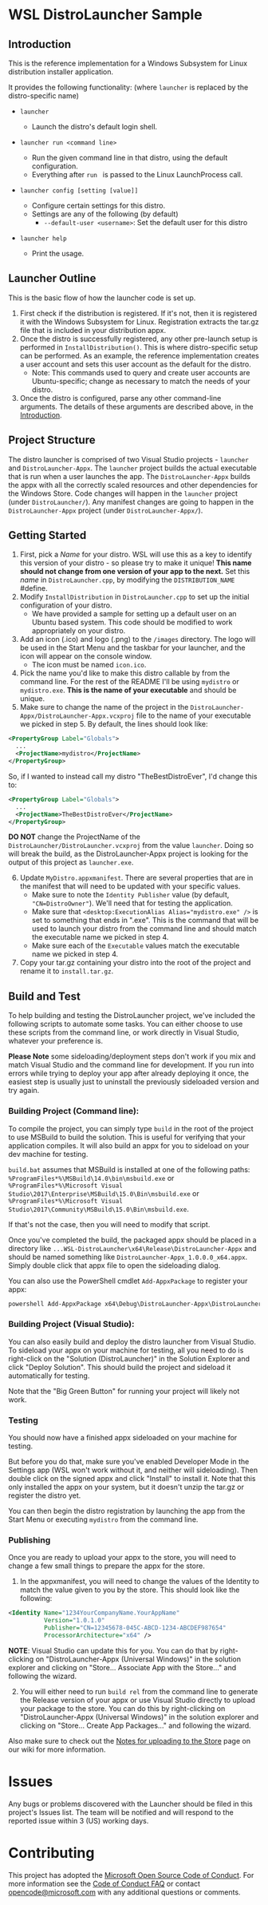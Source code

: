 # WSL DistroLauncher Sample 
## Introduction 
  This is the reference implementation for a Windows Subsystem for Linux distribution installer application.

  It provides the following functionality:
  (where `launcher` is replaced by the distro-specific name)

  * `launcher`
    - Launch the distro's default login shell.

  * `launcher run <command line>`
    - Run the given command line in that distro, using the default configuration.
    - Everything after `run ` is passed to the Linux LaunchProcess call.

  * `launcher config [setting [value]]`
    - Configure certain settings for this distro.
    - Settings are any of the following (by default)
      - `--default-user <username>`: Set the default user for this distro

  * `launcher help`
    - Print the usage.

## Launcher Outline
  This is the basic flow of how the launcher code is set up.

  1.  First check if the distribution is registered. If it's not, then it is registered it with the Windows Subsystem for Linux. Registration extracts the tar.gz file that is included in your distribution appx.
  2.  Once the distro is successfully registered, any other pre-launch setup is performed in `InstallDistribution()`. This is where distro-specific setup can be performed. As an example, the reference implementation creates a user account and sets this user account as the default for the distro.
      - Note: This commands used to query and create user accounts are Ubuntu-specific; change as necessary to match the needs of your distro.
  3.  Once the distro is configured, parse any other command-line arguments. The details of these arguments are described above, in the [Introduction](#Introduction).

## Project Structure
  The distro launcher is comprised of two Visual Studio projects - `launcher` and `DistroLauncher-Appx`. The `launcher` project builds the actual executable that is run when a user launches the app. The `DistroLauncher-Appx` builds the appx with all the correctly scaled resources and other dependencies for the Windows Store. Code changes will happen in the `launcher` project (under `DistroLauncher/`). Any manifest changes are going to happen in the `DistroLauncher-Appx` project (under `DistroLauncher-Appx/`). 

## Getting Started
  1. First, pick a _Name_ for your distro. WSL will use this as a key to identify this version of your distro - so please try to make it unique! **This name should not change from one version of your app to the next.**
  Set this _name_ in `DistroLauncher.cpp`, by modifying the `DISTRIBUTION_NAME` #define.
  2.  Modify `InstallDistribution` in `DistroLauncher.cpp` to set up the initial configuration of your distro.
      - We have provided a sample for setting up a default user on an Ubuntu based system. This code should be modified to work appropriately on your distro.
  3.  Add an icon (.ico) and logo (.png) to the `/images` directory. The logo will be used in the Start Menu and the taskbar for your launcher, and the icon will appear on the console window.
      - The icon must be named `icon.ico`.
  4. Pick the name you'd like to make this distro callable by from the command line. For the rest of the README I'll be using `mydistro` or `mydistro.exe`. **This is the name of your executable** and should be unique.
  5. Make sure to change the name of the project in the `DistroLauncher-Appx/DistroLauncher-Appx.vcxproj` file to the name of your executable we picked in step 5. By default, the lines should look like:

  ``` xml
  <PropertyGroup Label="Globals">
    ...
    <ProjectName>mydistro</ProjectName>
  </PropertyGroup>
  ```

  So, if I wanted to instead call my distro "TheBestDistroEver", I'd change this to:
  ``` xml
  <PropertyGroup Label="Globals">
    ...
    <ProjectName>TheBestDistroEver</ProjectName>
  </PropertyGroup>
  ```

  **DO NOT** change the ProjectName of the `DistroLauncher/DistroLauncher.vcxproj` from the value `launcher`. Doing so will break the build, as the DistroLauncher-Appx project is looking for the output of this project as `launcher.exe`.

  6.  Update `MyDistro.appxmanifest`. There are several properties that are in the manifest that will need to be updated with your specific values.
      - Make sure to note the `Identity Publisher` value (by default, `"CN=DistroOwner"`). We'll need that for testing the application.
      - Make sure that `<desktop:ExecutionAlias Alias="mydistro.exe" />` is set to something that ends in ".exe". This is the command that will be used to launch your distro from the command line and should match the executable name we picked in step 4.
      - Make sure each of the `Executable` values match the executable name we picked in step 4.
  7. Copy your tar.gz containing your distro into the root of the project and rename it to `install.tar.gz`.

## Build and Test
  To help building and testing the DistroLauncher project, we've included the following scripts to automate some tasks. You can either choose to use these scripts from the command line, or work directly in Visual Studio, whatever your preference is. 

  **Please Note** some sideloading/deployment steps don't work if you mix and match Visual Studio and the command line for development. If you run into errors while trying to deploy your app after already deploying it once, the easiest step is usually just to uninstall the previously sideloaded version and try again. 

### Building Project (Command line):
  To compile the project, you can simply type `build` in the root of the project
  to use MSBuild to build the solution. This is useful for verifying that your application compiles. It will also build an appx for you to sideload on your dev machine for testing.
  
  `build.bat` assumes that MSBuild is installed at one of the following paths:
  `%ProgramFiles*%\MSBuild\14.0\bin\msbuild.exe` or
  `%ProgramFiles*%\Microsoft Visual Studio\2017\Enterprise\MSBuild\15.0\Bin\msbuild.exe` or
  `%ProgramFiles*%\Microsoft Visual Studio\2017\Community\MSBuild\15.0\Bin\msbuild.exe`.

  If that's not the case, then you will need to modify that script.

  Once you've completed the build, the packaged appx should be placed in a directory like `...WSL-DistroLauncher\x64\Release\DistroLauncher-Appx` and should be named something like `DistroLauncher-Appx_1.0.0.0_x64.appx`. Simply double click that appx file to open the sideloading dialog. 

  You can also use the PowerShell cmdlet `Add-AppxPackage` to register your appx:
  ``` powershell
  powershell Add-AppxPackage x64\Debug\DistroLauncher-Appx\DistroLauncher-Appx_1.0.0.0_x64_Debug.appx
  ```

### Building Project (Visual Studio):

  You can also easily build and deploy the distro launcher from Visual Studio. To sideload your appx on your machine for testing, all you need to do is right-click on the "Solution (DistroLauncher)" in the Solution Explorer and click "Deploy Solution". This should build the project and sideload it automatically for testing.

  Note that the "Big Green Button" for running your project will likely not work. 

### Testing
  You should now have a finished appx sideloaded on your machine for testing.

  But before you do that, make sure you've enabled Developer Mode in the Settings app (WSL won't work without it, and neither will sideloading). Then double click on the signed appx and click "Install" to install it. Note that this only installed the appx on your system, but it doesn't unzip the tar.gz or register the distro yet. 

  You can then begin the distro registration by launching the app from the Start Menu or executing `mydistro` from the command line. 

### Publishing
  Once you are ready to upload your appx to the store, you will need to change a few small things to prepare the appx for the store.  

  1. In the appxmanifest, you will need to change the values of the Identity to match the value given to you by the store. This should look like the following:

  ``` xml
  <Identity Name="1234YourCompanyName.YourAppName"
            Version="1.0.1.0"
            Publisher="CN=12345678-045C-ABCD-1234-ABCDEF987654"
            ProcessorArchitecture="x64" />
  ```

  **NOTE**: Visual Studio can update this for you. You can do that by right-clicking on "DistroLauncher-Appx (Universal Windows)" in the solution explorer and clicking on "Store... Associate App with the Store..." and following the wizard. 

  2. You will either need to run `build rel` from the command line to generate the Release version of your appx or use Visual Studio directly to upload your package to the store. You can do this by right-clicking on "DistroLauncher-Appx (Universal Windows)" in the solution explorer and clicking on "Store... Create App Packages..." and following the wizard. 

  Also make sure to check out the [Notes for uploading to the Store](https://github.com/Microsoft/WSL-DistroLauncher/wiki/Notes-for-uploading-to-the-Store) page on our wiki for more information.

# Issues
Any bugs or problems discovered with the Launcher should be filed in this project's Issues list. The team will be notified and will respond to the reported issue within 3 (US) working days.

# Contributing
This project has adopted the [Microsoft Open Source Code of Conduct](https://opensource.microsoft.com/codeofconduct/). For more information see the [Code of Conduct FAQ](https://opensource.microsoft.com/codeofconduct/faq/) or contact [opencode@microsoft.com](mailto:opencode@microsoft.com) with any additional questions or comments.


